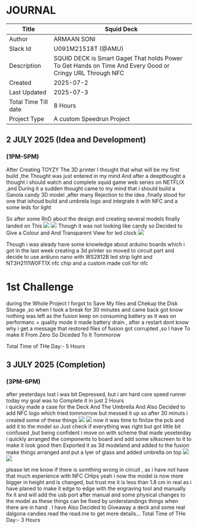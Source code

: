 # JOURNAL

| Title | Squid Deck |
|-------|---------------------|
| Author | ARMAAN SONI  |
| Slack Id | U091M21518T (@AMU)|
| Description |SQUID DECK is Smart Gaget That holds Power To Get Hands on Time And Every Good or Cringy URL Through NFC  |
| Created  | 2025-07-2 |
| Last Updated  | 2025-07-3 |
| Total Time Till date| 8 Hours|
| Project Type | A custom Speedrun Project |

## **2 JULY 2025 (Idea and Development)**

### **(1PM-5PM)**
After Creating TOYZY The 3D printer I thought that what will be my first build ,the Thought was just entered in my mind And after a deepthought a thought i should watch and complete squid game web series on NETFLIX ,and During it a sudden thought came to my mind that i should build a Ganola candy 3D model ,after many Rejection to the idea ,finally stood for one that ishoud build and umbrela logo and integrate it with NFC and a some leds for light 

So after some RnD about the design and creating several models finally landed on This
![](https://github.com/Armaan240/SquidDeck/blob/main/Images/Screenshot%20(67).png)
![](https://github.com/Armaan240/SquidDeck/blob/main/Images/Screenshot%20(68).png)
Though it was not looking like candy so Decided to Give a Colour and And Transparent View for led clock 
![](https://github.com/Armaan240/SquidDeck/blob/main/Images/Screenshot%20(72).png)

Though i was aleady have some knowledge about arduino boards which i got in the last week creating a 3d printer so moved to circuit part  and decide to use ardiuno nano with  WS2812B led strip light and NT3H2111W0FT1X nfc chip and a custom made coil for nfc 

# 1st Challenge 
during the Whole Project I forgot to Save My files and Chekup the Disk Storage ,so when I took a break for 30 minutes and came back got know nothing was left as the fusion keep on consuming battery as it was on performanc + quality mode it made battery drain , after a restart dont know why i get a message that restored files of fusion got corrupted ,so I have To make It From Zero So Diceded To It Tommorow

Total Time of THe Day:- 5 Hours

## **3 JULY 2025 (Completion)**

### **(3PM-6PM)**
after yesterdays lost i was bit Depressed, but i am hard core speed runner today my goal was to Complete it in just 2 Hours  
i quicky made a case for the Deck And The Umbrella And Also Decided to add NFC logo which tried tommorrow but messed it up so after 30 minuts i created some of these things
![](https://github.com/Armaan240/SquidDeck/blob/main/Images/Screenshot%20(91).png)
![](https://github.com/Armaan240/SquidDeck/blob/main/Images/Screenshot%20(92).png)
now it was time to finilze the pcb and add it to the model so Just check if everything was right but got little bit confused ,but being confident i move on with scheme that made yeseterday i quickly arranged the components to board and add some silkscreen to it to make it look good then Exported it as 3d modeland and added to the fusion make things arranged and put a lyer of glass and added umbrella on top
![](https://github.com/Armaan240/SquidDeck/blob/main/Images/Screenshot%20(89).png)
![](https://github.com/Armaan240/SquidDeck/blob/main/Images/Screenshot%20(93).png)

please let me know if there is somthing wrong in circuit , as i have not have that much experience with NFC CHips
yeah i now the model is now more bigger in height and is changed, but trust me it is less than 1.8 cm in real as i have planed to make it edge to edge with the engraving tool and manually fix it and will add the usb port after manual and some  physical changes to the model as these things can be fixed by understandings things when there are in hand .
I have Also Decided to Giveaway a deck and some real dalgona candies read the read.me to get more details...
Total Time of THe Day:- 3 Hours
